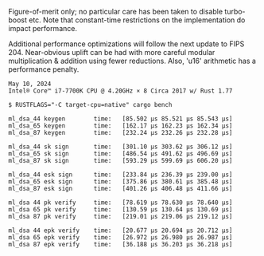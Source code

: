 Figure-of-merit only; no particular care has been taken to disable turbo-boost etc.
Note that constant-time restrictions on the implementation do impact performance.

Additional performance optimizations will follow the next update to FIPS 204.
Near-obvious uplift can be had with more careful modular multiplication & addition
using fewer reductions. Also, 'u16' arithmetic has a performance penalty.

~~~
May 10, 2024
Intel® Core™ i7-7700K CPU @ 4.20GHz × 8 Circa 2017 w/ Rust 1.77

$ RUSTFLAGS="-C target-cpu=native" cargo bench

ml_dsa_44 keygen        time:   [85.502 µs 85.521 µs 85.543 µs]
ml_dsa_65 keygen        time:   [162.17 µs 162.23 µs 162.34 µs]
ml_dsa_87 keygen        time:   [232.24 µs 232.26 µs 232.28 µs]

ml_dsa_44 sk sign       time:   [301.10 µs 303.62 µs 306.12 µs]
ml_dsa_65 sk sign       time:   [486.54 µs 491.62 µs 496.69 µs]
ml_dsa_87 sk sign       time:   [593.29 µs 599.69 µs 606.20 µs]

ml_dsa_44 esk sign      time:   [233.84 µs 236.39 µs 239.00 µs]
ml_dsa_65 esk sign      time:   [375.86 µs 380.61 µs 385.48 µs]
ml_dsa_87 esk sign      time:   [401.26 µs 406.48 µs 411.66 µs]

ml_dsa 44 pk verify     time:   [78.619 µs 78.630 µs 78.640 µs]
ml_dsa 65 pk verify     time:   [130.59 µs 130.64 µs 130.69 µs]
ml_dsa 87 pk verify     time:   [219.01 µs 219.06 µs 219.12 µs]

ml_dsa 44 epk verify    time:   [20.677 µs 20.694 µs 20.712 µs]
ml_dsa 65 epk verify    time:   [26.972 µs 26.980 µs 26.987 µs]
ml_dsa 87 epk verify    time:   [36.188 µs 36.203 µs 36.218 µs]
~~~